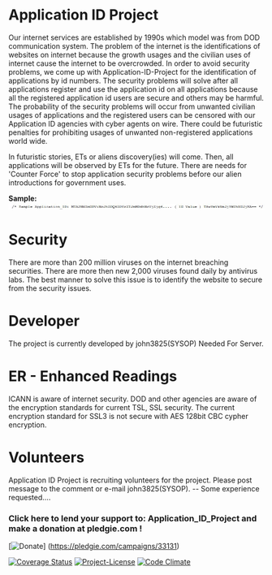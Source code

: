
# Application ID Project
Our internet services are established by 1990s which model was from DOD communication system. The problem of the internet is the identifications of websites on internet because the growth usages and the civilian uses of internet cause the internet to be overcrowded. In order to avoid security problems, we come up with Application-ID-Project for the identification of applications by id numbers. The security problems will solve after all applications register and use the application id on all applications because all the registered application id users are secure and others may be harmful. The probability of the security problems will occur from unwanted civilian usages of applications and the registered users can be censored with our Application ID agencies with cyber agents on wire. There could be futuristic penalties for prohibiting usages of unwanted non-registered applications world wide.

In futuristic stories, ETs or aliens discovery(ies) will come. Then, all applications will be observed by ETs for the future. There are needs for 'Counter Force' to stop application security problems before our alien introductions for government uses.

**Sample:**
![](https://github.com/john3825/Application-ID-Project/raw/master/Image/Sample_Applicaiton_ID.JPG)

# Security
There are more than 200 million viruses on the internet breaching securities. There are more then new 2,000 viruses found daily by antivirus labs. The best manner to solve this issue is to identify the website to secure from the security issues.

# Developer
The project is currently developed by john3825(SYSOP) Needed For Server.

# ER - Enhanced Readings
ICANN is aware of internet security. DOD and other agencies are aware of the encryption standards for current TSL, SSL security. The current encryption standard for SSL3 is not secure with AES 128bit CBC cypher encryption.

# Volunteers
Application ID Project is recruiting volunteers for the project. Please post message to the comment or e-mail john3825(SYSOP). -- Some experience requested....

### Click here to lend your support to: Application_ID_Project and make a donation at pledgie.com ! ###
[![Donate](https://pledgie.com/campaigns/33131.png?skin_name=chrome)]
(https://pledgie.com/campaigns/33131)

[![Coverage Status](https://coveralls.io/repos/github/john3825/Application-ID-Project/badge.svg?branch=master)](https://coveralls.io/github/john3825/Application-ID-Project?branch=master)
[![Project-License](https://img.shields.io/badge/GitHub_License-GPL3-blue.svg)](https://github.com/john3825/Application-ID-Project/blob/master/LICENSE)
[![Code Climate](https://codeclimate.com/github/john3825/Application-ID-Project/badges/gpa.svg)](https://codeclimate.com/github/john3825/Application-ID-Project)
